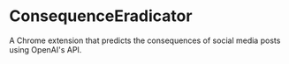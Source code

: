 # ConsequenceEradicator
A Chrome extension that predicts the consequences of social media posts using OpenAI's API.
